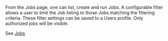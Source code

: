 From the Jobs page, one can list, create and run Jobs. A configurable filter allows a user to limit the Job listing to those Jobs matching the filtering criteria. These filter settings can be saved to a Users profile. Only authorized jobs will be visible.

See [Jobs](https://rundeck.org/docs/manual/running-jobs.html)
